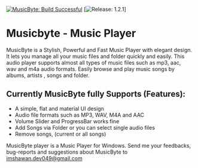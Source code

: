 [![MusicByte: Build Successful](https://img.shields.io/badge/MusicByte-Build%20Successful-brightgreen)](https://github.com/imshawan/musicbyte-mp3Player)
[![Release: 1.2.1](https://img.shields.io/badge/Release-1.2.1-informational)]

# Musicbyte - Music Player

MusicByte is a Stylish, Powerful and  Fast Music Player  with  elegant design. 
It lets you manage all your music files and folder quickly and easily. 
This audio player supports almost all types of music files such as mp3, aac,  
wav and m4a audio formats. Easily browse and play music songs by albums, 
artists , songs and folder.

## Currently MusicByte fully Supports (Features):

- A simple, flat and material UI design
- Audio file formats such as MP3, WAV, M4A and AAC
- Volume Slider and ProgressBar works fine
- Add Songs via Folder or you can select single audio files
- Remove songs, (current or all songs)

MusicByte player is a Music Player for Windows. Send me your feedbacks,
bug-reports and suggestions about MusicByte to <a href="mailto:imshawan.dev049@gmail.com">imshawan.dev049@gmail.com</a>
